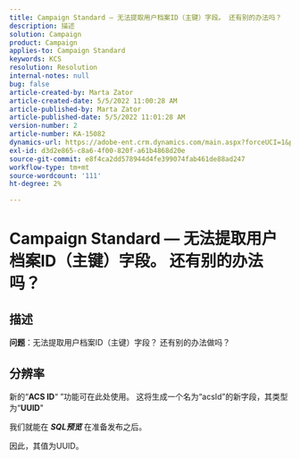```yaml
---
title: Campaign Standard — 无法提取用户档案ID（主键）字段。 还有别的办法吗？
description: 描述
solution: Campaign
product: Campaign
applies-to: Campaign Standard
keywords: KCS
resolution: Resolution
internal-notes: null
bug: false
article-created-by: Marta Zator
article-created-date: 5/5/2022 11:00:28 AM
article-published-by: Marta Zator
article-published-date: 5/5/2022 11:01:28 AM
version-number: 2
article-number: KA-15082
dynamics-url: https://adobe-ent.crm.dynamics.com/main.aspx?forceUCI=1&pagetype=entityrecord&etn=knowledgearticle&id=3fef2f8e-62cc-ec11-a7b5-6045bd00dbbc
exl-id: d3d2e865-c8a6-4f00-820f-a61b4868d20e
source-git-commit: e8f4ca2dd578944d4fe399074fab461de88ad247
workflow-type: tm+mt
source-wordcount: '111'
ht-degree: 2%

---
```


# Campaign Standard — 无法提取用户档案ID（主键）字段。 还有别的办法吗？

## 描述


<b>问题</b>：无法提取用户档案ID（主键）字段？ 还有别的办法做吗？


## 分辨率


新的“<b>ACS ID</b>“ ”功能可在此处使用。 这将生成一个名为“acsId”的新字段，其类型为“<b>UUID</b>&quot;

我们就能在 <b>*SQL预览</b>* 在准备发布之后。

因此，其值为UUID。
